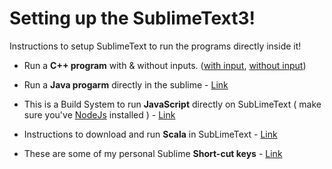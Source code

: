 # Setting up the SublimeText3!
Instructions to setup SublimeText to run the programs directly inside it!

* Run a **C++ program** with & without inputs. ([with input](https://github.com/Akash-Macha/Sublime_settings/blob/master/Run%20C%2B%2B%20program%20with%20Input.txt), [without input](https://github.com/Akash-Macha/Sublime_settings/blob/master/Run%20a%20C%2B%2B%20program%20without%20Input.txt))
  
* Run a **Java progarm** directly in the sublime - [Link](https://github.com/Akash-Macha/Sublime_settings/blob/master/Run%20a%20Java%20Program.txt)

* This is a Build System to run **JavaScript** directly on SubLimeText ( make sure you've [NodeJs](https://nodejs.org/en/download/) installed ) - [Link](https://github.com/Akash-Macha/Sublime_settings/blob/master/NodeJs.sublime-build) 

* Instructions to download and run **Scala** in SubLimeText - [Link](https://github.com/Akash-Macha/Sublime_settings/blob/master/Setting%20up%20for%20Scala.txt)

* These are some of my personal Sublime **Short-cut keys** - [Link](https://github.com/Akash-Macha/Sublime_settings/blob/master/sublime-key_bindings)
